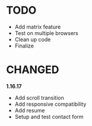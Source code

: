 # TODO

- Add matrix feature
- Test on multiple browsers
- Clean up code
- Finalize

# CHANGED

**1.16.17**

- Add scroll transition
- Add responsive compatibility
- Add resume
- Setup and test contact form

